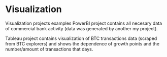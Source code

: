 # Visualization
Visualization projects examples
PowerBI project contains all necesary data of commercial bank activity (data was generated by another my project).

Tableau project contains visualization of BTC transactions data (scraped from BTC explorers) and shows the dependence of growth points and the number/amount of transactions that days.
